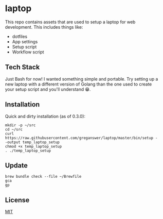 # laptop

This repo contains assets that are used to setup a laptop for web development. This includes things like:

- dotfiles
- App settings
- Setup script
- Workflow script

## Tech Stack

Just Bash for now! I wanted something simple and portable. Try setting up a new laptop with a different version of Golang than the one used to create your setup script and you'll understand 😁.

## Installation

Quick and dirty installation (as of 0.3.0):

    mkdir -p ~/src
    cd ~/src
    curl https://raw.githubusercontent.com/greganswer/laptop/master/bin/setup --output temp_laptop_setup
    chmod +x temp_laptop_setup
    . ./temp_laptop_setup

## Update

    brew bundle check --file ~/Brewfile
    gca
    gp

## License

[MIT](https://choosealicense.com/licenses/mit/)
